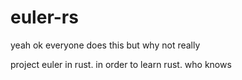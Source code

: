 # euler-rs

yeah ok everyone does this but why not really

project euler in rust. in order to learn rust. who knows
